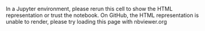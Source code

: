 In a Jupyter environment, please rerun this cell to show the HTML representation or trust the notebook.
On GitHub, the HTML representation is unable to render, please try loading this page with nbviewer.org
